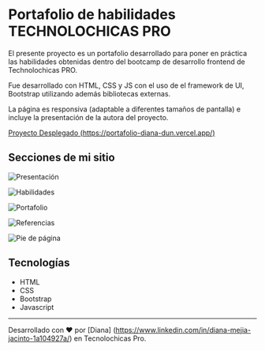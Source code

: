 # Portafolio de habilidades TECHNOLOCHICAS PRO

El presente proyecto es un portafolio desarrollado para poner en práctica las habilidades obtenidas dentro del bootcamp de desarrollo frontend de Technolochicas PRO.

Fue desarrollado con HTML, CSS y JS con el uso de el framework de UI, Bootstrap utilizando además bibliotecas externas.

La página es responsiva (adaptable a diferentes tamaños de pantalla) e incluye la presentación de la autora del proyecto.

[Proyecto Desplegado (https://portafolio-diana-dun.vercel.app/)](https://portafolio-diana-dun.vercel.app/)

## Secciones de mi sitio
![Presentación](/Portafolio/assets/1.png)

![Habilidades](/Portafolio/assets/2.png)

![Portafolio](/Portafolio/assets/3.png)

![Referencias](/Portafolio/assets/4.png)

![Pie de página](/Portafolio/assets/5.png)

## Tecnologías
* HTML
* CSS
* Bootstrap
* Javascript
---

Desarrollado con ❤️ por [Diana] (https://www.linkedin.com/in/diana-mejia-jacinto-1a104927a/) en Tecnolochicas Pro.

